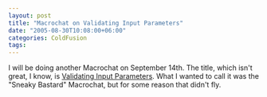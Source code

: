 ```yaml
---
layout: post
title: "Macrochat on Validating Input Parameters"
date: "2005-08-30T10:08:00+06:00"
categories: ColdFusion 
tags: 
---
```


I will be doing another Macrochat on September 14th. The title, which isn't great, I know, is <a href="http://www.macromedia.com/cfusion/event/index.cfm?event=detail&id=288085&loc=en_us">Validating Input Parameters</a>. What I wanted to call it was the "Sneaky Bastard" Macrochat, but for some reason that didn't fly.